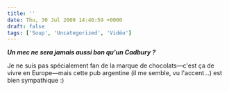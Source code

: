 ```yaml
---
title: ''
date: Thu, 30 Jul 2009 14:46:59 +0000
draft: false
tags: ['Soup', 'Uncategorized', 'Vidéo']
---
```


**_Un mec ne sera jamais aussi bon qu'un Cadbury ?_**

Je ne suis pas spécialement fan de la marque de chocolats—c'est ça de vivre en Europe—mais cette pub argentine (il me semble, vu l'accent…) est bien sympathique :)